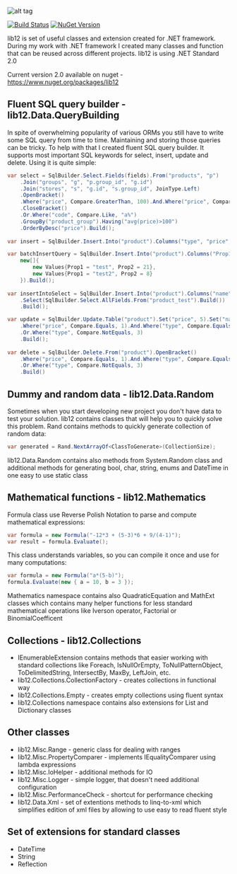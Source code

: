 ![alt tag](https://raw.github.com/kkalinowski/lib12/master/lib12.png)

[![Build Status](https://travis-ci.org/kkalinowski/lib12.svg?branch=master)](https://travis-ci.org/kkalinowski/lib12)
[![NuGet Version](https://badge.fury.io/nu/lib12.svg)](https://badge.fury.io/nu/lib12.svg)

lib12 is set of useful classes and extension created for .NET framework. During my work with .NET framework I created many classes and function that can be reused across different projects. lib12 is using .NET Standard 2.0

Current version 2.0 available on nuget - https://www.nuget.org/packages/lib12

Fluent SQL query builder - lib12.Data.QueryBuilding
--------------------
In spite of overwhelming popularity of various ORMs you still have to write some SQL query from time to time. Maintaining and storing those queries can be tricky. To help with that I created fluent SQL query builder. It supports most important SQL keywords for select, insert, update and delete. Using it is quite simple:

```csharp
var select = SqlBuilder.Select.Fields(fields).From("products", "p")
	.Join("groups", "g", "p.group_id", "g.id")
	.Join("stores", "s", "g.id", "s.group_id", JoinType.Left)
	.OpenBracket()
	.Where("price", Compare.GreaterThan, 100).And.Where("price", Compare.LessOrEquals, 1000)
	.CloseBracket()
	.Or.Where("code", Compare.Like, "a%")
	.GroupBy("product_group").Having("avg(price)>100")
	.OrderByDesc("price").Build();
	
var insert = SqlBuilder.Insert.Into("product").Columns("type", "price", "name").Values(4, 5, "test").Build();

var batchInsertQuery = SqlBuilder.Insert.Into("product").Columns("Prop1", "Prop2").Batch(
    new[]{
		new Values{Prop1 = "test", Prop2 = 21},
		new Values{Prop1 = "test2", Prop2 = 8}
    }).Build();
    
var insertIntoSelect = SqlBuilder.Insert.Into("product").Columns("name","price")
	.Select(SqlBuilder.Select.AllFields.From("product_test").Build())
    .Build();

var update = SqlBuilder.Update.Table("product").Set("price", 5).Set("name", "test").OpenBracket()
	.Where("price", Compare.Equals, 1).And.Where("type", Compare.Equals, 3).CloseBracket()
	.Or.Where("type", Compare.NotEquals, 3)
	.Build();
	
var delete = SqlBuilder.Delete.From("product").OpenBracket()
	.Where("price", Compare.Equals, 1).And.Where("type", Compare.Equals, 3).CloseBracket()
	.Or.Where("type", Compare.NotEquals, 3)
	.Build()
```

Dummy and random data - lib12.Data.Random
--------------------
Sometimes when you start developing new project you don't have data to test your solution. lib12 contains classes that will help you to quickly solve this problem. Rand contains methods to quickly generate collection of random data:
```csharp
var generated = Rand.NextArrayOf<ClassToGenerate>(CollectionSize);
```
lib12.Data.Random contains also methods from System.Random class and additional methods for generating bool, char, string, enums and DateTime in one easy to use static class

Mathematical functions - lib12.Mathematics
---
Formula class use Reverse Polish Notation to parse and compute mathematical expressions:
```csharp
var formula = new Formula("-12*3 + (5-3)*6 + 9/(4-1)");
var result = formula.Evaluate();
```
This class understands variables, so you can compile it once and use for many computations:
```csharp
var formula = new Formula("a*(5-b)");
formula.Evaluate(new { a = 10, b = 3 });
```
Mathematics namespace contains also QuadraticEquation and MathExt classes which contains many helper functions for less standard mathematical operations like Iverson operator, Factorial or BinomialCoefficent

Collections - lib12.Collections
---
- IEnumerableExtension contains methods that easier working with standard collections like Foreach, IsNullOrEmpty, ToNullPatternObject, ToDelimitedString, IntersectBy, MaxBy, LeftJoin, etc.
- lib12.Collections.CollectionFactory - creates collections in functional way
- lib12.Collections.Empty - creates empty collections using fluent syntax
- lib12.Collections namespace contains also extensions for List and Dictionary classes

Other classes
---
- lib12.Misc.Range - generic class for dealing with ranges
- lib12.Misc.PropertyComparer - implements IEqualityComparer using lambda expressions
- lib12.Misc.IoHelper - additional methods for IO
- lib12.Misc.Logger - simple logger, that doesn't need additional configuration
- lib12.Misc.PerformanceCheck - shortcut for performance checking
- lib12.Data.Xml - set of extentions methods to linq-to-xml which simplifies edition of xml files by allowing to use easy to read fluent style

Set of extensions for standard classes
--------------------
- DateTime
- String
- Reflection
